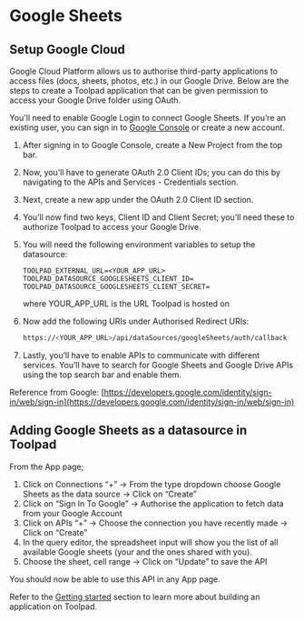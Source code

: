 # Google Sheets

## Setup Google Cloud

Google Cloud Platform allows us to authorise third-party applications to access files (docs, sheets, photos, etc.) in our Google Drive. Below are the steps to create a Toolpad application that can be given permission to access your Google Drive folder using OAuth.

You'll need to enable Google Login to connect Google Sheets. If you’re an existing user, you can sign in to [Google Console](https://cloud.google.com/) or create a new account.

1. After signing in to Google Console, create a New Project from the top bar.
2. Now, you’ll have to generate OAuth 2.0 Client IDs; you can do this by navigating to the APIs and Services - Credentials section.
3. Next, create a new app under the OAuth 2.0 Client ID section.
4. You’ll now find two keys, Client ID and Client Secret; you’ll need these to authorize Toolpad to access your Google Drive.
5. You will need the following environment variables to setup the datasource:

   ```
   TOOLPAD_EXTERNAL_URL=<YOUR_APP_URL>
   TOOLPAD_DATASOURCE_GOOGLESHEETS_CLIENT_ID=
   TOOLPAD_DATASOURCE_GOOGLESHEETS_CLIENT_SECRET=
   ```

   where YOUR_APP_URL is the URL Toolpad is hosted on

6. Now add the following URIs under Authorised Redirect URIs:
   ```bash
   https://<YOUR_APP_URL>/api/dataSources/googleSheets/auth/callback
   ```
7. Lastly, you’ll have to enable APIs to communicate with different services. You’ll have to search for Google Sheets and Google Drive APIs using the top search bar and enable them.

Reference from Google: [https://developers.google.com/identity/sign-in/web/sign-in](https://developers.google.com/identity/sign-in/web/sign-in)

## Adding Google Sheets as a datasource in Toolpad

From the App page;

1. Click on Connections “+” → From the type dropdown choose Google Sheets as the data source → Click on “Create”
2. Click on “Sign In To Google” → Authorise the application to fetch data from your Google Account
3. Click on APIs “+” → Choose the connection you have recently made → Click on “Create”
4. In the query editor, the spreadsheet input will show you the list of all available Google sheets (your and the ones shared with you).
5. Choose the sheet, cell range → Click on “Update” to save the API

You should now be able to use this API in any App page.

Refer to the [Getting started](https://github.com/mui/mui-toolpad/blob/docs/sheets/docs/getting-started.md) section to learn more about building an application on Toolpad.
